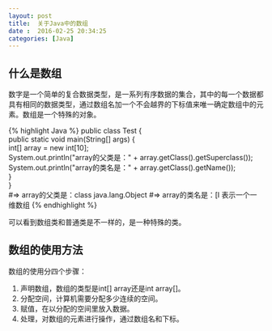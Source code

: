 ```yaml
---
layout: post
title:  关于Java中的数组
date :  2016-02-25 20:34:25
categories: [Java]
---
```

## 什么是数组

数字是一个简单的复合数据类型，是一系列有序数据的集合，其中的每一个数据都具有相同的数据类型，通过数组名加一个不会越界的下标值来唯一确定数组中的元素。数组是一个特殊的对象。

{% highlight Java %}
public class Test {  
    public static void main(String[] args) {  
        int[] array = new int[10];  
        System.out.println("array的父类是：" + array.getClass().getSuperclass());  
        System.out.println("array的类名是：" + array.getClass().getName());  
    }  
}  
#=> array的父类是：class java.lang.Object
#=> array的类名是：[I  表示一个一维数组
{% endhighlight %}

可以看到数组类和普通类是不一样的，是一种特殊的类。

## 数组的使用方法

数组的使用分四个步骤：
1. 声明数组，数组的类型是int[] array还是int array[]。
2. 分配空间，计算机需要分配多少连续的空间。
3. 赋值，在以分配的空间里放入数据。
4. 处理，对数组的元素进行操作，通过数组名和下标。
